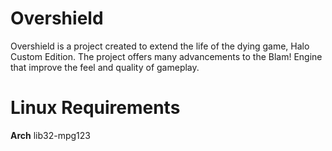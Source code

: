 # Overshield

Overshield is a project created to extend the life of the dying game, Halo Custom Edition. The project offers many advancements to the Blam! Engine that improve the feel and quality of gameplay.


# Linux Requirements

**Arch**
lib32-mpg123
